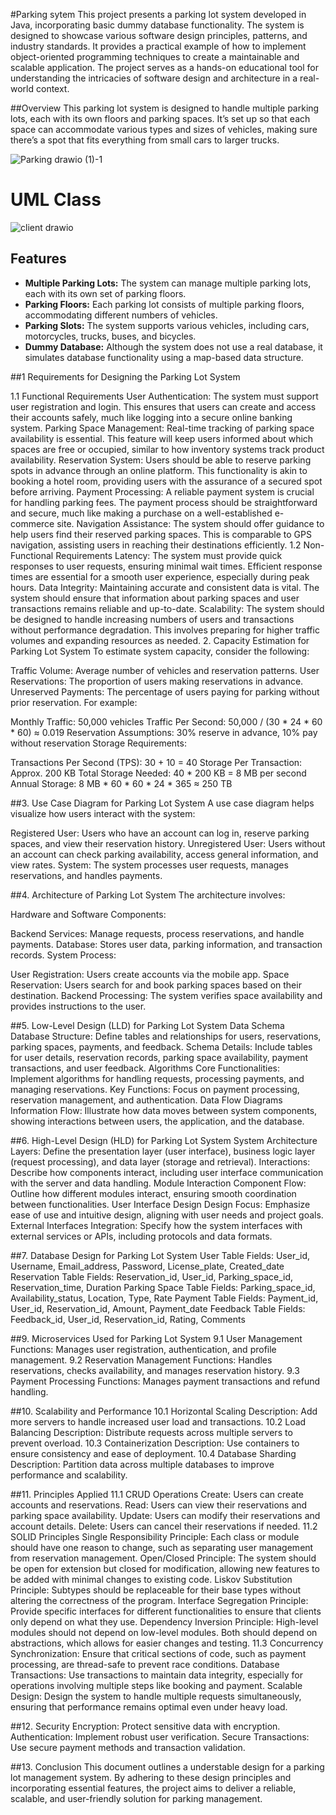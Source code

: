 #Parking sytem
This project presents a parking lot system developed in Java, incorporating basic dummy database functionality. The system is designed to showcase various software design principles, patterns, and industry standards. It provides a practical example of how to implement object-oriented programming techniques to create a maintainable and scalable application. The project serves as a hands-on educational tool for understanding the intricacies of software design and architecture in a real-world context.

##Overview
This parking lot system is designed to handle multiple parking lots, each with its own floors and parking spaces. It’s set up so that each space can accommodate various types and sizes of vehicles, making sure there’s a spot that fits everything from small cars to larger trucks.


![Parking drawio (1)-1](https://github.com/user-attachments/assets/7a399232-7942-4789-b774-b154deac2fc8)

# UML Class

![client drawio](https://github.com/user-attachments/assets/2189d308-d52c-4e78-b96e-175bdd8cbe50)

## Features

* **Multiple Parking Lots:** The system can manage multiple parking lots, each with its own set of parking floors.
* **Parking Floors:** Each parking lot consists of multiple parking floors, accommodating different numbers of vehicles.
* **Parking Slots:** The system supports various vehicles, including cars, motorcycles, trucks, buses, and bicycles.
* **Dummy Database:** Although the system does not use a real database, it simulates database functionality using a map-based data structure.

##1 Requirements for Designing the Parking Lot System

1.1 Functional Requirements
User Authentication: The system must support user registration and login. This ensures that users can create and access their accounts safely, much like logging into a secure online banking system.
Parking Space Management: Real-time tracking of parking space availability is essential. This feature will keep users informed about which spaces are free or occupied, similar to how inventory systems track product availability.
Reservation System: Users should be able to reserve parking spots in advance through an online platform. This functionality is akin to booking a hotel room, providing users with the assurance of a secured spot before arriving.
Payment Processing: A reliable payment system is crucial for handling parking fees. The payment process should be straightforward and secure, much like making a purchase on a well-established e-commerce site.
Navigation Assistance: The system should offer guidance to help users find their reserved parking spaces. This is comparable to GPS navigation, assisting users in reaching their destinations efficiently.
1.2 Non-Functional Requirements
Latency: The system must provide quick responses to user requests, ensuring minimal wait times. Efficient response times are essential for a smooth user experience, especially during peak hours.
Data Integrity: Maintaining accurate and consistent data is vital. The system should ensure that information about parking spaces and user transactions remains reliable and up-to-date.
Scalability: The system should be designed to handle increasing numbers of users and transactions without performance degradation. This involves preparing for higher traffic volumes and expanding resources as needed.
2. Capacity Estimation for Parking Lot System
To estimate system capacity, consider the following:

Traffic Volume: Average number of vehicles and reservation patterns.
User Reservations: The proportion of users making reservations in advance.
Unreserved Payments: The percentage of users paying for parking without prior reservation.
For example:

Monthly Traffic: 50,000 vehicles
Traffic Per Second: 50,000 / (30 * 24 * 60 * 60) ≈ 0.019
Reservation Assumptions: 30% reserve in advance, 10% pay without reservation
Storage Requirements:

Transactions Per Second (TPS): 30 + 10 = 40
Storage Per Transaction: Approx. 200 KB
Total Storage Needed: 40 * 200 KB = 8 MB per second
Annual Storage: 8 MB * 60 * 60 * 24 * 365 ≈ 250 TB

##3. Use Case Diagram for Parking Lot System
A use case diagram helps visualize how users interact with the system:

Registered User: Users who have an account can log in, reserve parking spaces, and view their reservation history.
Unregistered User: Users without an account can check parking availability, access general information, and view rates.
System: The system processes user requests, manages reservations, and handles payments.

##4. Architecture of Parking Lot System
The architecture involves:

Hardware and Software Components:

Backend Services: Manage requests, process reservations, and handle payments.
Database: Stores user data, parking information, and transaction records.
System Process:

User Registration: Users create accounts via the mobile app.
Space Reservation: Users search for and book parking spaces based on their destination.
Backend Processing: The system verifies space availability and provides instructions to the user.


##5. Low-Level Design (LLD) for Parking Lot System
Data Schema
Database Structure: Define tables and relationships for users, reservations, parking spaces, payments, and feedback.
Schema Details: Include tables for user details, reservation records, parking space availability, payment transactions, and user feedback.
Algorithms
Core Functionalities: Implement algorithms for handling requests, processing payments, and managing reservations.
Key Functions: Focus on payment processing, reservation management, and authentication.
Data Flow Diagrams
Information Flow: Illustrate how data moves between system components, showing interactions between users, the application, and the database.

##6. High-Level Design (HLD) for Parking Lot System
System Architecture
Layers: Define the presentation layer (user interface), business logic layer (request processing), and data layer (storage and retrieval).
Interactions: Describe how components interact, including user interface communication with the server and data handling.
Module Interaction
Component Flow: Outline how different modules interact, ensuring smooth coordination between functionalities.
User Interface Design
Design Focus: Emphasize ease of use and intuitive design, aligning with user needs and project goals.
External Interfaces
Integration: Specify how the system interfaces with external services or APIs, including protocols and data formats.

##7. Database Design for Parking Lot System
User Table
Fields: User_id, Username, Email_address, Password, License_plate, Created_date
Reservation Table
Fields: Reservation_id, User_id, Parking_space_id, Reservation_time, Duration
Parking Space Table
Fields: Parking_space_id, Availability_status, Location, Type, Rate
Payment Table
Fields: Payment_id, User_id, Reservation_id, Amount, Payment_date
Feedback Table
Fields: Feedback_id, User_id, Reservation_id, Rating, Comments



##9. Microservices Used for Parking Lot System
9.1 User Management
Functions: Manages user registration, authentication, and profile management.
9.2 Reservation Management
Functions: Handles reservations, checks availability, and manages reservation history.
9.3 Payment Processing
Functions: Manages payment transactions and refund handling.


##10. Scalability and Performance
10.1 Horizontal Scaling
Description: Add more servers to handle increased user load and transactions.
10.2 Load Balancing
Description: Distribute requests across multiple servers to prevent overload.
10.3 Containerization
Description: Use containers to ensure consistency and ease of deployment.
10.4 Database Sharding
Description: Partition data across multiple databases to improve performance and scalability.


##11. Principles Applied
11.1 CRUD Operations
Create: Users can create accounts and reservations.
Read: Users can view their reservations and parking space availability.
Update: Users can modify their reservations and account details.
Delete: Users can cancel their reservations if needed.
11.2 SOLID Principles
Single Responsibility Principle: Each class or module should have one reason to change, such as separating user management from reservation management.
Open/Closed Principle: The system should be open for extension but closed for modification, allowing new features to be added with minimal changes to existing code.
Liskov Substitution Principle: Subtypes should be replaceable for their base types without altering the correctness of the program.
Interface Segregation Principle: Provide specific interfaces for different functionalities to ensure that clients only depend on what they use.
Dependency Inversion Principle: High-level modules should not depend on low-level modules. Both should depend on abstractions, which allows for easier changes and testing.
11.3 Concurrency
Synchronization: Ensure that critical sections of code, such as payment processing, are thread-safe to prevent race conditions.
Database Transactions: Use transactions to maintain data integrity, especially for operations involving multiple steps like booking and payment.
Scalable Design: Design the system to handle multiple requests simultaneously, ensuring that performance remains optimal even under heavy load.


##12. Security
Encryption: Protect sensitive data with encryption.
Authentication: Implement robust user verification.
Secure Transactions: Use secure payment methods and transaction validation.


##13. Conclusion
This document outlines a understable design for a parking lot management system. By adhering to these design principles and incorporating essential features, the project aims to deliver a reliable, scalable, and user-friendly solution for parking management.
